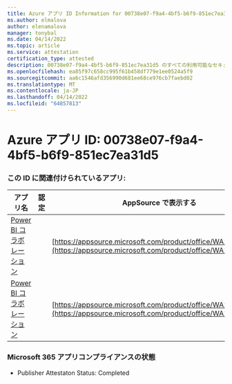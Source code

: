 ```yaml
---
title: Azure アプリ ID Information for 00738e07-f9a4-4bf5-b6f9-851ec7ea31d5
ms.author: elmalova
author: elenamalova
manager: tonybal
ms.date: 04/14/2022
ms.topic: article
ms.service: attestation
certification_type: attested
description: 00738e07-f9a4-4bf5-b6f9-851ec7ea31d5 のすべての利用可能なセキュリティとコンプライアンス情報。
ms.openlocfilehash: ea85f97c658cc995f61b458df779e1ee0524a5f9
ms.sourcegitcommit: aa6c1546afd356990d681ee68ce976cb7faebd02
ms.translationtype: MT
ms.contentlocale: ja-JP
ms.lasthandoff: 04/14/2022
ms.locfileid: "64857813"
---
```

# <a name="azure-app-id-00738e07-f9a4-4bf5-b6f9-851ec7ea31d5"></a>Azure アプリ ID: 00738e07-f9a4-4bf5-b6f9-851ec7ea31d5


### <a name="apps-associated-with-this-id"></a>この ID に関連付けられているアプリ:
| **アプリ名** | **認定** | **AppSource で表示する** |
|--------------|---------------|-----------------------|
| [Power BI コラボレーション](../forward/WA104380739.md) |  | [https://appsource.microsoft.com/product/office/WA104380739](https://appsource.microsoft.com/product/office/WA104380739) |
| [Power BI コラボレーション](../forward/WA104381384.md) |  | [https://appsource.microsoft.com/product/office/WA104381384](https://appsource.microsoft.com/product/office/WA104381384) |

### <a name="microsoft-365-app-compliance-status"></a>Microsoft 365 アプリコンプライアンスの状態
- Publisher Attestaton Status: Completed
